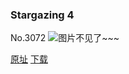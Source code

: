 ### Stargazing 4
No.3072
![图片不见了~~~](https://imgs.xkcd.com/comics/stargazing_4.png)

[原址](https://xkcd.com//3072) [下载](https://imgs.xkcd.com/comics/stargazing_4.png)

